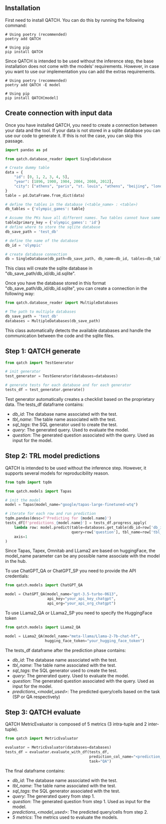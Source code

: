 

## Installation

First need to install QATCH.
You can do this by running the following command:

```console
# Using poetry (recommended)
poetry add QATCH

# Using pip
pip install QATCH 
```

Since QATCH is intended to be used without the inference step, the base installation does not come
with the models' requirements.
However, in case you want to use our implementation you can add the extras requirements.

```console
# Using poetry (recommended)
poetry add QATCH -E model

# Using pip
pip install QATCH[model] 
```

## Create connection with input data

Once you have installed QATCH, you need to create a connection between your data and the tool.
If your data is not stored in a sqlite database you can use our code to generate it.
If this is not the case, you can skip this passage.

```python
import pandas as pd

from qatch.database_reader import SingleDatabase

# Create dummy table
data = {
    "id": [0, 1, 2, 3, 4, 5],
    "year": [1896, 1900, 1904, 2004, 2008, 2012],
    "city": ["athens", "paris", "st. louis", "athens", "beijing", "london"]
}
table = pd.DataFrame.from_dict(data)

# define the tables in the database (<table_name> : <table>)
db_tables = {'olympic_games': table}

# Assume the PKs have all different names. Two tables cannot have same PK name.
table2primary_key = {'olympic_games': 'id'}
# define where to store the sqlite database
db_save_path = 'test_db'

# define the name of the database
db_id = 'olympic'

# create database connection
db = SingleDatabase(db_path=db_save_path, db_name=db_id, tables=db_tables, table2primary_key=table2primary_key)
```
This class will create the sqlite database in "db_save_path/db_id/db_id.sqlite".

Once you have the database stored in this format "db_save_path/db_id/db_id.sqlite",
you can create a connection in the following way:

```python
from qatch.database_reader import MultipleDatabases

# The path to multiple databases
db_save_path = 'test_db'
databases = MultipleDatabases(db_save_path)
```

This class automatically detects the available databases and handle the communication
between the code and the sqlite files.

## Step 1: QATCH generate

```python
from qatch import TestGenerator

# init generator
test_generator = TestGenerator(databases=databases)

# generate tests for each database and for each generator
tests_df = test_generator.generate()
```

Test generator automatically creates a checklist based on the proprietary data.
The tests_df dataframe contains:

- *db_id*: The database name associated with the test.
- *tbl_name*: The table name associated with the test.
- *sql_tags*: the SQL generator used to create the test.
- *query*: The generated query. Used to evaluate the model.
- *question*: The generated question associated with the query. Used as input for the model.


## Step 2: TRL model predictions

QATCH is intended to be used without the inference step.
However, it supports several models for reproducibility reason.

```python
from tqdm import tqdm

from qatch.models import Tapas

# init the model 
model = Tapas(model_name="google/tapas-large-finetuned-wtq")

# iterate for each row and run prediction
tqdm.pandas(desc=f'Predicting for {model.name}')
tests_df[f'predictions_{model.name}'] = tests_df.progress_apply(
    lambda row: model.predict(table=databases.get_table(db_id=row['db_id'], tbl_name=row['tbl_name']),
                              query=row['question'], tbl_name=row['tbl_name']),
    axis=1
)
```

Since Tapas, Tapex, Omnitab and LLama2 are based on huggingFace, the model_name parameter can be
any possible name associate with the model in the hub.

To use ChatGPT_QA or ChatGPT_SP you need to provide the API credentials:

```python
from qatch.models import ChatGPT_QA

model = ChatGPT_QA(model_name="gpt-3.5-turbo-0613",
                   api_key="your_api_key_chatgpt",
                   api_org="your_api_org_chatgpt")
```

To use LLama2_QA or LLama2_SP you need to specify the HuggingFace token

```python
from qatch.models import LLama2_QA

model = LLama2_QA(model_name="meta-llama/Llama-2-7b-chat-hf",
                  hugging_face_token="your_hugging_face_token")
```
The tests_df dataframe after the prediction phase contains:

- *db_id*: The database name associated with the test.
- *tbl_name*: The table name associated with the test.
- *sql_tags*: the SQL generator used to create the test.
- *query*: The generated query. Used to evaluate the model.
- *question*: The generated question associated with the query. Used as input for the model.
- *predictions_<model_used>*: The predicted query/cells based on the task (SP or QA respectively)

## Step 3: QATCH evaluate

QATCH MetricEvaluator is composed of 5 metrics (3 intra-tuple and 2 inter-tuple).

```python
from qatch import MetricEvaluator

evaluator = MetricEvaluator(databases=databases)
tests_df = evaluator.evaluate_with_df(tests_df,
                                      prediction_col_name="<prediction_col_name>",
                                      task="QA")
```
The final dataframe contains:

- *db_id*: The database name associated with the test.
- *tbl_name*: The table name associated with the test.
- *sql_tags*: the SQL generator associated with the test.
- *query*: The generated query from step 1.
- *question*: The generated question from step 1. Used as input for the model.
- *predictions_<model_used>*: The predicted query/cells from step 2.
- *5 metrics*: The metrics used to evaluate the models.
